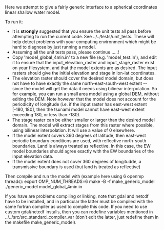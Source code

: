 Here we attempt to give a fairly generic interface to a spherical coordinates
linear shallow water model.

To run it:
* It is **strongly** suggested that you ensure the unit tests all pass before
attempting to run the current code. See ../../tests/unit_tests. These will help
detect problems with your computing environment which might be hard to diagnose
by just running a model.
* Assuming all the unit tests pass, please continue .....!
* Copy 'model_global_4min.in' to a new file (e.g. 'model_test.in'), and edit it
to ensure that the input_elevation_raster and input_stage_raster exist on your
filesystem, and that the model extents are as desired. The input rasters should
give the initial elevation and stage in lon-lat coordinates. 
* The elevation raster should cover the desired model domain, but does
not have to have exactly the same north-east-south-west extent -- since the
model will get the data it needs using bilinear interpolation. So for example, 
you can run a small area model using a global DEM, without editing the DEM.
Note however that the model does not account for the periodicity of longitude
(i.e. if the input raster has east-west extent [-180, 180], then the tsunami
model cannot have east-west extent exceeding 180, or less than -180). 
* The stage raster can be either smaller or larger than the desired model domain. The
model will extract stages from this raster where possible, using bilinear
interpolation. It will use a value of 0 elsewhere. 
* If the model extent covers 360 degrees of latitude, then east-west periodic
boundary conditions are used, with reflective north-south boundaries. Land is
always treated as reflective.  In this case, the EW model boundaries should
agree exactly with the EW boundaries of the input elevation data. 
* If the model extent does not cover 360 degrees of longitudde, a transmissive
boundary is used (but land is treated as reflective)

Then compile and run the model with (example here using 6 openmp threads):
    export OMP_NUM_THREADS=6
    make -B -f make_generic_model
    ./generic_model model_global_4min.in

If you have are problems compiling or linking, note that gdal and netcdf have
to be installed, and in particular the latter must be compiled with the same
fortran compiler as used to compile this code. If you need to use custom
gdal/netcdf installs, then you can redefine variables mentioned in
../../src/src_standard_compiler_var (don't edit the latter, just redefine them
in the makefile make_generic_model). 
